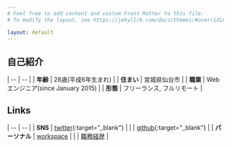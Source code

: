 ```yaml
---
# Feel free to add content and custom Front Matter to this file.
# To modify the layout, see https://jekyllrb.com/docs/themes/#overriding-theme-defaults

layout: default
---
```


## 自己紹介

| -- | -- |
| **年齢** | 28歳(平成6年生まれ) |
| **住まい** | 宮城県仙台市 |
| **職業** | Webエンジニア(since January 2015) |
| **形態** | フリーランス, フルリモート |

## Links

| -- | -- |
| **SNS** | [twitter](https://twitter.com/rikoroku){:target="_blank"} |
|  | [github](https://github.com/rikoroku){:target="_blank"} |
| **パーソナル** | [workspace](/posts/workspace) |
|  | [職務経歴](/posts/work-experience) |
